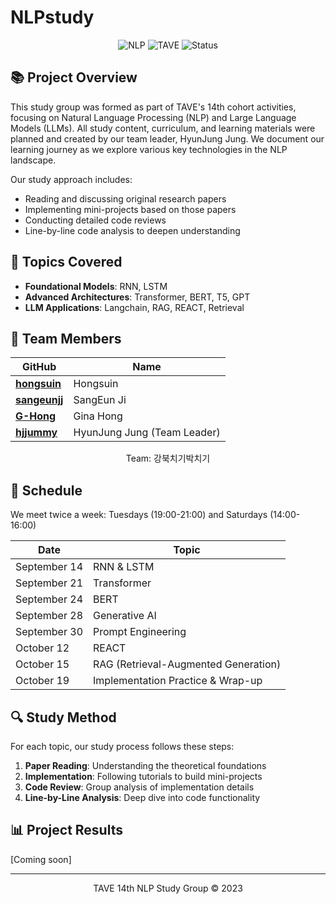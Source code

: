 # NLPstudy

<div align="center">
  
  ![NLP](https://img.shields.io/badge/NLP-Study-blue)
  ![TAVE](https://img.shields.io/badge/TAVE-14th-orange)
  ![Status](https://img.shields.io/badge/Status-Completed-brightgreen)
  
</div>

## 📚 Project Overview

This study group was formed as part of TAVE's 14th cohort activities, focusing on Natural Language Processing (NLP) and Large Language Models (LLMs). All study content, curriculum, and learning materials were planned and created by our team leader, HyunJung Jung. We document our learning journey as we explore various key technologies in the NLP landscape.

Our study approach includes:
- Reading and discussing original research papers
- Implementing mini-projects based on those papers
- Conducting detailed code reviews
- Line-by-line code analysis to deepen understanding

## 🧠 Topics Covered

- **Foundational Models**: RNN, LSTM
- **Advanced Architectures**: Transformer, BERT, T5, GPT
- **LLM Applications**: Langchain, RAG, REACT, Retrieval

## 👥 Team Members

| GitHub | Name | 
|--------|------|
| [**hongsuin**](https://github.com/hongsuin) | Hongsuin |
| [**sangeunjj**](https://github.com/sangeunjj) | SangEun Ji |
| [**G-Hong**](https://github.com/G-Hong) | Gina Hong |
| [**hjjummy**](https://github.com/hjjummy) | HyunJung Jung (Team Leader) |

<p align="center">Team: 강북치기박치기</p>

## 📅 Schedule

We meet twice a week: Tuesdays (19:00-21:00) and Saturdays (14:00-16:00)

| Date | Topic |
|------|-------|
| September 14 | RNN & LSTM |
| September 21 | Transformer |
| September 24 | BERT |
| September 28 | Generative AI |
| September 30 | Prompt Engineering |
| October 12 | REACT |
| October 15 | RAG (Retrieval-Augmented Generation) |
| October 19 | Implementation Practice & Wrap-up |

## 🔍 Study Method

For each topic, our study process follows these steps:

1. **Paper Reading**: Understanding the theoretical foundations
2. **Implementation**: Following tutorials to build mini-projects
3. **Code Review**: Group analysis of implementation details
4. **Line-by-Line Analysis**: Deep dive into code functionality

## 📊 Project Results

[Coming soon]

---

<div align="center">
  <p>TAVE 14th NLP Study Group © 2023</p>
</div>
